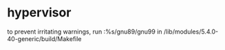 # hypervisor

to prevent irritating warnings, run :%s/gnu89/gnu99 in /lib/modules/5.4.0-40-generic/build/Makefile
